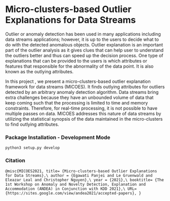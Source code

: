# Micro-clusters-based Outlier Explanations for Data Streams

Outlier or anomaly detection has been used in many applications including data streams applications; however, it is up to the users to decide what to do with the detected anomalous objects. Outlier explanation is an important part of the outlier analysis as it gives clues that can help user to understand the outliers better and thus can speed up the decision process. One type of explanations that can be provided to the users is which attributes or features that responsible for the abnormality of the data point. It is also known as the outlying attributes. 

In this project , we present a micro-clusters-based outlier explanation framework for data streams (MICOES). It finds outlying attributes for outliers detected by an arbitrary anomaly detection algorithm. Data streams bring extra challenges because they have an unbounded volume of data that keep coming such that the processing is limited to time and memory constraints. Therefore, for real-time processing, it is not possible to have multiple passes on data. MICOES addresses this nature of data streams by utilizing the statistical synopsis of the data maintained in the micro-clusters to find outlying attributes. 

### Package Installation - Development Mode

`python3 setup.py develop`

### Citation
`
@misc{MICOES2021,
title= {Micro-clusters-based Outlier Explanations for Data Streams},\
author = {Egawati Panjei and Le Gruenwald and Eleazar Leal and Christopher Nguyen},\
year = {2021},\
booktitle= {The 1st Workshop on Anomaly and Novelty Detection, Explanation and Accommodation (ANDEA) in Conjunction with KDD 2021},\
URL= {https://sites.google.com/view/andea2021/accepted-papers},
}
`
